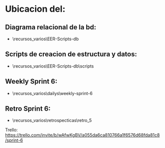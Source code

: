 # Ubicacion del: 

## Diagrama relacional de la bd: 
- \recursos_varios\EER-Scripts-db


## Scripts de creacion de estructura y datos:
- \recursos_varios\EER-Scripts-db\scripts



## Weekly Sprint 6: 
- \recursos_varios\dailys\weekly-sprint-6


## Retro Sprint 6: 
- \recursos_varios\retrospecticas\retro_5


Trello: https://trello.com/invite/b/wAfwKgBV/a055da6ca810766a1f6576d68fda81c8/sprint-6

